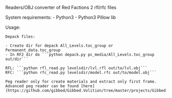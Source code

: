 Readers/OBJ converter of Red Factions 2 rfl/rfc files

System requirements:
	- Python3 
	- Python3 Pillow lib

Usage:
	
	Depack files:
	
	- Create dir for depack All_Levels.toc_group or Permanent_data.toc_group
	- In RF2 dir do ```python depack.py pc_media/All_Levels.toc_group out/dir```
	
	RFL: ```python rfl_read.py levelsdir/lvl.rfl out/to/lvl.obj```
	RFC: ```python rfc_read.py levelsdir/model.rfc out/to/model.obj```
	
	Peg reader only for create materials and extract only first frame.
	Advanced peg reader can be found [here](https://github.com/gibbed/Gibbed.Volition/tree/master/projects/Gibbed.RedFaction2.ConvertPEG)


